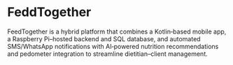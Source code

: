 # FeddTogether
FeedTogether is a hybrid platform that combines a Kotlin‑based mobile app, a Raspberry Pi–hosted backend and SQL database, and automated SMS/WhatsApp notifications with AI‑powered nutrition recommendations and pedometer integration to streamline dietitian–client management.
